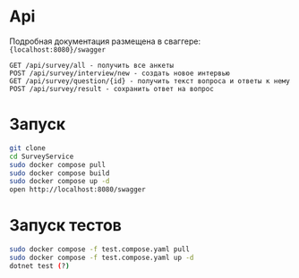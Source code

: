 # Api
Подробная документация размещена в сваггере: `{localhost:8080}/swagger`
```
GET /api/survey/all - получить все анкеты
POST /api/survey/interview/new - создать новое интервью
GET /api/survey/question/{id} - получить текст вопроса и ответы к нему
POST /api/survey/result - сохранить ответ на вопрос
```
# Запуск
```bash
git clone
cd SurveyService
sudo docker compose pull
sudo docker compose build
sudo docker compose up -d
open http://localhost:8080/swagger
```
# Запуск тестов
```bash
sudo docker compose -f test.compose.yaml pull
sudo docker compose -f test.compose.yaml up -d
dotnet test (?)
```